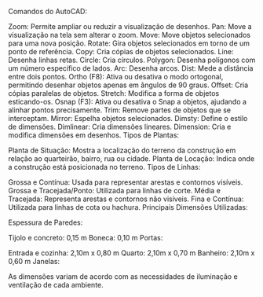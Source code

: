 Comandos do AutoCAD:

Zoom: Permite ampliar ou reduzir a visualização de desenhos.
Pan: Move a visualização na tela sem alterar o zoom.
Move: Move objetos selecionados para uma nova posição.
Rotate: Gira objetos selecionados em torno de um ponto de referência.
Copy: Cria cópias de objetos selecionados.
Line: Desenha linhas retas.
Circle: Cria círculos.
Polygon: Desenha polígonos com um número específico de lados.
Arc: Desenha arcos.
Dist: Mede a distância entre dois pontos.
Ortho (F8): Ativa ou desativa o modo ortogonal, permitindo desenhar objetos apenas em ângulos de 90 graus.
Offset: Cria cópias paralelas de objetos.
Stretch: Modifica a forma de objetos esticando-os.
Osnap (F3): Ativa ou desativa o Snap a objetos, ajudando a alinhar pontos precisamente.
Trim: Remove partes de objetos que se interceptam.
Mirror: Espelha objetos selecionados.
Dimsty: Define o estilo de dimensões.
Dimlinear: Cria dimensões lineares.
Dimension: Cria e modifica dimensões em desenhos.
Tipos de Plantas:

Planta de Situação: Mostra a localização do terreno da construção em relação ao quarteirão, bairro, rua ou cidade.
Planta de Locação: Indica onde a construção está posicionada no terreno.
Tipos de Linhas:

Grossa e Contínua: Usada para representar arestas e contornos visíveis.
Grossa e Tracejada/Ponto: Utilizada para linhas de corte.
Média e Tracejada: Representa arestas e contornos não visíveis.
Fina e Contínua: Utilizada para linhas de cota ou hachura.
Principais Dimensões Utilizadas:

Espessura de Paredes:

Tijolo e concreto: 0,15 m
Boneca: 0,10 m
Portas:

Entrada e cozinha: 2,10m x 0,80 m
Quarto: 2,10m x 0,70 m
Banheiro: 2,10m x 0,60 m
Janelas:

As dimensões variam de acordo com as necessidades de iluminação e ventilação de cada ambiente.